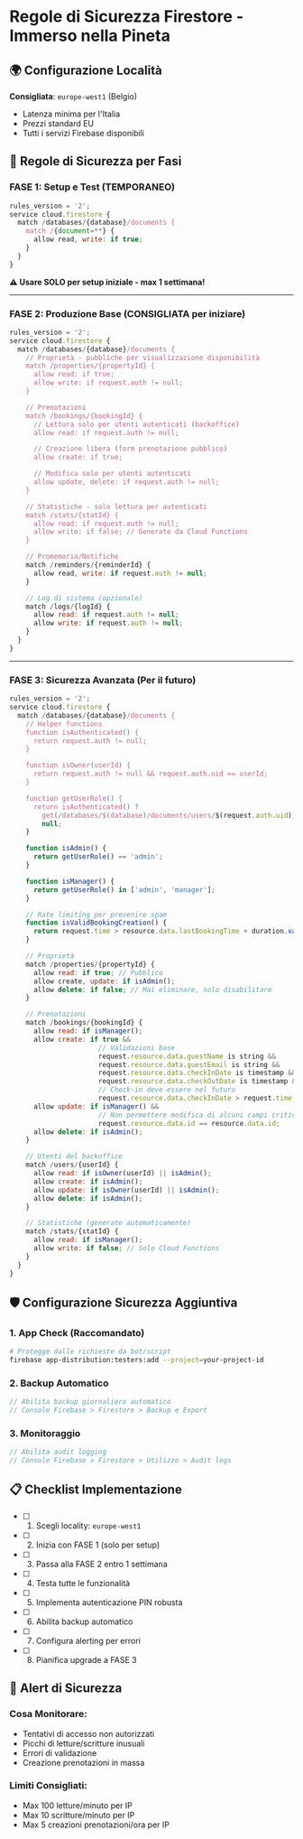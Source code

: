 # Regole di Sicurezza Firestore - Immerso nella Pineta

## 🌍 Configurazione Località

**Consigliata**: `europe-west1` (Belgio)

- Latenza minima per l'Italia
- Prezzi standard EU
- Tutti i servizi Firebase disponibili

## 🔐 Regole di Sicurezza per Fasi

### FASE 1: Setup e Test (TEMPORANEO)

```javascript
rules_version = '2';
service cloud.firestore {
  match /databases/{database}/documents {
    match /{document=**} {
      allow read, write: if true;
    }
  }
}
```

**⚠️ Usare SOLO per setup iniziale - max 1 settimana!**

---

### FASE 2: Produzione Base (CONSIGLIATA per iniziare)

```javascript
rules_version = '2';
service cloud.firestore {
  match /databases/{database}/documents {
    // Proprietà - pubbliche per visualizzazione disponibilità
    match /properties/{propertyId} {
      allow read: if true;
      allow write: if request.auth != null;
    }

    // Prenotazioni
    match /bookings/{bookingId} {
      // Lettura solo per utenti autenticati (backoffice)
      allow read: if request.auth != null;

      // Creazione libera (form prenotazione pubblico)
      allow create: if true;

      // Modifica solo per utenti autenticati
      allow update, delete: if request.auth != null;
    }

    // Statistiche - solo lettura per autenticati
    match /stats/{statId} {
      allow read: if request.auth != null;
      allow write: if false; // Generate da Cloud Functions
    }

    // Promemoria/Notifiche
    match /reminders/{reminderId} {
      allow read, write: if request.auth != null;
    }

    // Log di sistema (opzionale)
    match /logs/{logId} {
      allow read: if request.auth != null;
      allow write: if request.auth != null;
    }
  }
}
```

---

### FASE 3: Sicurezza Avanzata (Per il futuro)

```javascript
rules_version = '2';
service cloud.firestore {
  match /databases/{database}/documents {
    // Helper functions
    function isAuthenticated() {
      return request.auth != null;
    }

    function isOwner(userId) {
      return request.auth != null && request.auth.uid == userId;
    }

    function getUserRole() {
      return isAuthenticated() ?
        get(/databases/$(database)/documents/users/$(request.auth.uid)).data.role :
        null;
    }

    function isAdmin() {
      return getUserRole() == 'admin';
    }

    function isManager() {
      return getUserRole() in ['admin', 'manager'];
    }

    // Rate limiting per prevenire spam
    function isValidBookingCreation() {
      return request.time > resource.data.lastBookingTime + duration.value(1, 'm');
    }

    // Proprietà
    match /properties/{propertyId} {
      allow read: if true; // Pubblico
      allow create, update: if isAdmin();
      allow delete: if false; // Mai eliminare, solo disabilitare
    }

    // Prenotazioni
    match /bookings/{bookingId} {
      allow read: if isManager();
      allow create: if true &&
                      // Validazioni base
                      request.resource.data.guestName is string &&
                      request.resource.data.guestEmail is string &&
                      request.resource.data.checkInDate is timestamp &&
                      request.resource.data.checkOutDate is timestamp &&
                      // Check-in deve essere nel futuro
                      request.resource.data.checkInDate > request.time;
      allow update: if isManager() &&
                      // Non permettere modifica di alcuni campi critici
                      request.resource.data.id == resource.data.id;
      allow delete: if isAdmin();
    }

    // Utenti del backoffice
    match /users/{userId} {
      allow read: if isOwner(userId) || isAdmin();
      allow create: if isAdmin();
      allow update: if isOwner(userId) || isAdmin();
      allow delete: if isAdmin();
    }

    // Statistiche (generate automaticamente)
    match /stats/{statId} {
      allow read: if isManager();
      allow write: if false; // Solo Cloud Functions
    }
  }
}
```

## 🛡️ Configurazione Sicurezza Aggiuntiva

### 1. App Check (Raccomandato)

```bash
# Protegge dalle richieste da bot/script
firebase app-distribution:testers:add --project=your-project-id
```

### 2. Backup Automatico

```javascript
// Abilita backup giornaliero automatico
// Console Firebase > Firestore > Backup e Export
```

### 3. Monitoraggio

```javascript
// Abilita audit logging
// Console Firebase > Firestore > Utilizzo > Audit logs
```

## 📋 Checklist Implementazione

- [ ] 1. Scegli locality: `europe-west1`
- [ ] 2. Inizia con FASE 1 (solo per setup)
- [ ] 3. Passa alla FASE 2 entro 1 settimana
- [ ] 4. Testa tutte le funzionalità
- [ ] 5. Implementa autenticazione PIN robusta
- [ ] 6. Abilita backup automatico
- [ ] 7. Configura alerting per errori
- [ ] 8. Pianifica upgrade a FASE 3

## 🚨 Alert di Sicurezza

### Cosa Monitorare:

- Tentativi di accesso non autorizzati
- Picchi di letture/scritture inusuali
- Errori di validazione
- Creazione prenotazioni in massa

### Limiti Consigliati:

- Max 100 letture/minuto per IP
- Max 10 scritture/minuto per IP
- Max 5 creazioni prenotazioni/ora per IP
